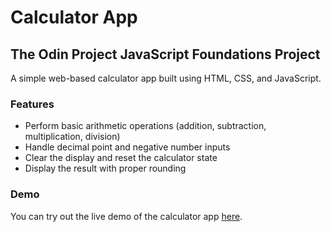 # Calculator App

## The Odin Project JavaScript Foundations Project

A simple web-based calculator app built using HTML, CSS, and JavaScript.

### Features

- Perform basic arithmetic operations (addition, subtraction, multiplication, division)
- Handle decimal point and negative number inputs
- Clear the display and reset the calculator state
- Display the result with proper rounding

### Demo

You can try out the live demo of the calculator app [here](https://kushyzee.github.io/zee-calculator/).
